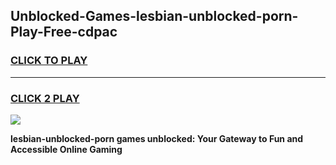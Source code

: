 
## Unblocked-Games-lesbian-unblocked-porn-Play-Free-cdpac
<h3>
<a href="https://premium76.site?title=lesbian-unblocked-porn&ref=23A">CLICK TO PLAY</a></h3>
<hr>

<h3>
<a href="https://premium76.site?title=lesbian-unblocked-porn&ref=23A">CLICK 2 PLAY</a>
  
</h3>

<a href="https://premium76.site?title=lesbian-unblocked-porn&ref=23A"><img src="https://clearcache.store/games.png"></a>


**lesbian-unblocked-porn games unblocked: Your Gateway to Fun and Accessible Online Gaming**
